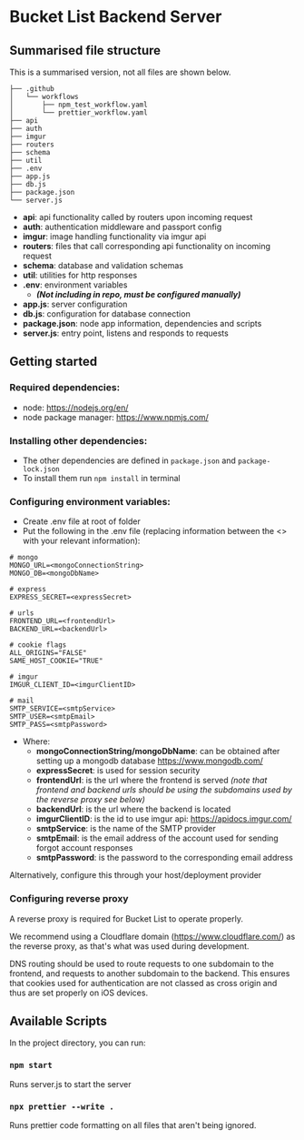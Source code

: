 # Bucket List Backend Server
## Summarised file structure
This is a summarised version, not all files are shown below.
```
├── .github
│   └── workflows
│       ├── npm_test_workflow.yaml
│       └── prettier_workflow.yaml
├── api
├── auth
├── imgur
├── routers
├── schema
├── util
├── .env
├── app.js
├── db.js
├── package.json
└── server.js
```

 - **api**: api functionality called by routers upon incoming request
 - **auth**: authentication middleware and passport config
 - **imgur**: image handling functionality via imgur api
 - **routers**: files that call corresponding api functionality on incoming request
 - **schema**: database and validation schemas
 - **util**: utilities for http responses
 - **.env**: environment variables
	 - ***(Not including in repo, must be configured manually)***
- **app.js**: server configuration
- **db.js**: configuration for database connection
- **package.json**: node app information, dependencies and scripts
- **server.js**: entry point, listens and responds to requests

## Getting started

### Required dependencies:
- node: https://nodejs.org/en/
- node package manager: https://www.npmjs.com/

### Installing other dependencies:
- The other dependencies are defined in `package.json` and `package-lock.json`
- To install them run `npm install` in terminal

### Configuring environment variables:
- Create .env file at root of folder
- Put the following in the .env file (replacing information between the <> with your relevant information):
```
# mongo
MONGO_URL=<mongoConnectionString>
MONGO_DB=<mongoDbName> 

# express
EXPRESS_SECRET=<expressSecret>

# urls
FRONTEND_URL=<frontendUrl>
BACKEND_URL=<backendUrl>

# cookie flags 
ALL_ORIGINS="FALSE"
SAME_HOST_COOKIE="TRUE"

# imgur
IMGUR_CLIENT_ID=<imgurClientID>

# mail
SMTP_SERVICE=<smtpService>
SMTP_USER=<smtpEmail>
SMTP_PASS=<smtpPassword>
```

- Where:
	- **mongoConnectionString/mongoDbName**: can be obtained after setting up a mongodb database https://www.mongodb.com/
	- **expressSecret**: is used for session security
	- **frontendUrl**: is the url where the frontend is served *(note that frontend and backend urls should be using the subdomains used by the reverse proxy see below)*
	- **backendUrl**: is the url where the backend is located
	- **imgurClientID**: is the id to use imgur api: https://apidocs.imgur.com/
	- **smtpService**: is the name of the SMTP provider
	- **smtpEmail**: is the email address of the account used for sending forgot account responses
	- **smtpPassword**: is the password to the corresponding email address

Alternatively, configure this through your host/deployment provider

### Configuring reverse proxy
A reverse proxy is required for Bucket List to operate properly.

 We recommend using a Cloudflare domain (https://www.cloudflare.com/) as the reverse proxy, as that's what was used during development.
 
DNS routing should be used to route requests to one subdomain to the frontend, and requests to another subdomain to the backend. This ensures that cookies used for authentication are not classed as cross origin and thus are set properly on iOS devices.

## Available Scripts

In the project directory, you can run:

### `npm start`
Runs server.js to start the server

### `npx prettier --write .`
Runs prettier code formatting on all files that aren't being ignored.